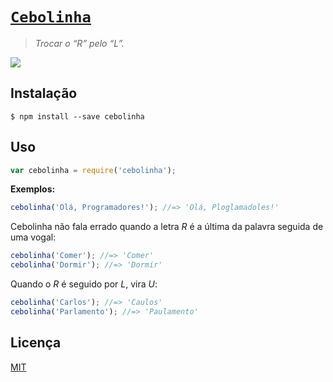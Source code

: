 # [`Cebolinha`](http://npm.im/cebolinha)

> *Trocar o “R” pelo “L”.*

![](https://raw.githubusercontent.com/theuves/cebolinha/master/cebolinha.png)

## Instalação

```
$ npm install --save cebolinha
```

## Uso

```js
var cebolinha = require('cebolinha');
```

**Exemplos:**

```js
cebolinha('Olá, Programadores!'); //=> 'Olá, Ploglamadoles!'
```

Cebolinha não fala errado quando a letra *R* é a última da palavra seguida de uma vogal:

```js
cebolinha('Comer'); //=> 'Comer'
cebolinha('Dormir'); //=> 'Dormir'
```

Quando o *R* é seguido por *L*, vira *U*:

```js
cebolinha('Carlos'); //=> 'Caulos'
cebolinha('Parlamento'); //=> 'Paulamento'
```

## Licença

[MIT](http://theuves.mit-license.org/)
